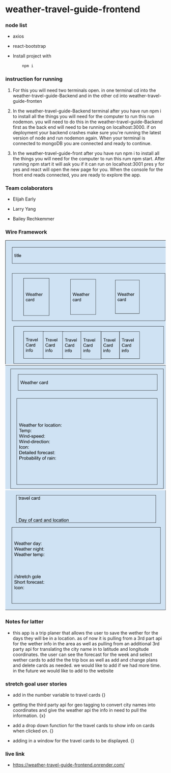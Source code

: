 # weather-travel-guide-frontend


### node list

- axios

- react-bootstrap

- Install project with
    ```bash
        npm i
    ```
### instruction for running

1. For this you will need two terminals open. in one terminal cd into the weather-travel-guide-Backend and in the other cd into weather-travel-guide-fronten

2. In the weather-travel-guide-Backend terminal after you have run npm i to install all the things you will need for the computer to run this run nodemon. you will need to do this in the weather-travel-guide-Backend first as the back end will need to be running on localhost:3000. if on deployment your backend crashes make sure you're running the latest version of node and run nodemon again. When your terminal is connected to mongoDB you are connected and ready to continue.

3. In the weather-travel-guide-front after you have run npm i to install all the things you will need for the computer to run this rum npm start. After running npm start it will ask you if it can run on localhost:3001 pres y for yes and react will open the new page for you. When the console for the front end reads connected, you are ready to explore the app.

### Team colaborators 

- Elijah Early

- Larry Yang

- Bailey Rechkemmer

### Wire Framework

![Wire Framework](img/project3_wireframe3.png)
![Wire Framework](img/project3_wireframe2.png)
![Wire Framework](img/project3_wireframe1.png)

### Notes for latter

- this app is a trip planer that allows the user to save the wether for the days they will be in a location. as of now it is pulling from a 3rd part api for the wether info in the area as well as pulling from an additional 3rd party api for translating the city name in to latitude and longitude coordinates. the user can see the forecast for the week and select wether cards to add the the trip box as well as add and change plans and delete cards as needed. we would like to add      if we had more time. in the future we would like to add       to the website 

### stretch goal user stories

- add in the number variable to travel cards {}

- getting the third party api for geo tagging to convert city names into coordinates and give the weather api the info in need to pull the information. {x}

- add a drop down function for the travel cards to show info on cards when clicked on. {} 

- adding in a window for the travel cards to be displayed. {}

### live link

- https://weather-travel-guide-frontend.onrender.com/ 